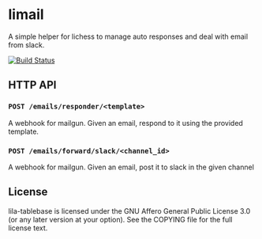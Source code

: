 limail
======

A simple helper for lichess to manage auto responses and deal with email
from slack.

[![Build Status](https://travis-ci.org/lakinwecker/limail.svg?branch=master)](https://travis-ci.org/lakinwecker/limail)


HTTP API
--------

### `POST /emails/responder/<template>`
A webhook for mailgun. Given an email, respond to it using the provided template.

### `POST /emails/forward/slack/<channel_id>`
A webhook for mailgun. Given an email, post it to slack in the given channel

License
-------

lila-tablebase is licensed under the GNU Affero General Public License 3.0 (or any later version at your
option). See the COPYING file for the full license text.

